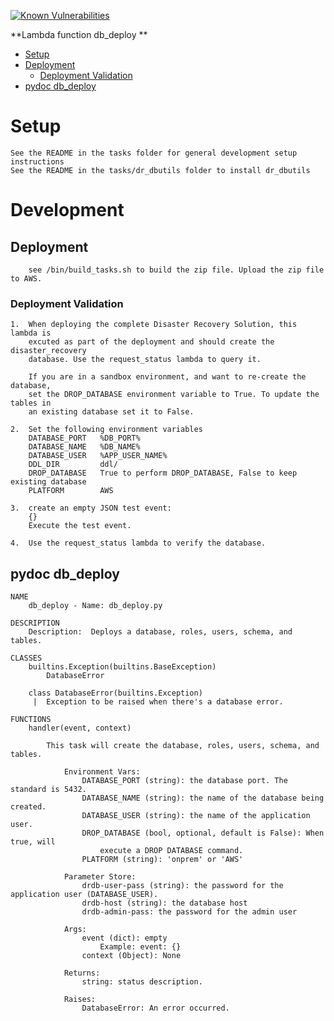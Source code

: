 [![Known Vulnerabilities](https://snyk.io/test/github/nasa/cumulus-orca/badge.svg?targetFile=tasks/db_deploy/requirements.txt)](https://snyk.io/test/github/nasa/cumulus-orca?targetFile=tasks/db_deploy/requirements.txt)

**Lambda function db_deploy **

- [Setup](#setup)
- [Deployment](#deployment)
  * [Deployment Validation](#deployment-validation)
- [pydoc db_deploy](#pydoc)

<a name="setup"></a>
# Setup
    See the README in the tasks folder for general development setup instructions
    See the README in the tasks/dr_dbutils folder to install dr_dbutils

# Development

<a name="deployment"></a>
## Deployment
```
    see /bin/build_tasks.sh to build the zip file. Upload the zip file to AWS.
```
<a name="deployment-validation"></a>
### Deployment Validation
```
1.  When deploying the complete Disaster Recovery Solution, this lambda is 
    excuted as part of the deployment and should create the disaster_recovery
    database. Use the request_status lambda to query it.
    
    If you are in a sandbox environment, and want to re-create the database,
    set the DROP_DATABASE environment variable to True. To update the tables in 
    an existing database set it to False.

2.  Set the following environment variables
    DATABASE_PORT   %DB_PORT%
    DATABASE_NAME   %DB_NAME%
    DATABASE_USER   %APP_USER_NAME%
    DDL_DIR         ddl/
    DROP_DATABASE   True to perform DROP_DATABASE, False to keep existing database
    PLATFORM        AWS 

3.  create an empty JSON test event:
    {}
    Execute the test event.

4.  Use the request_status lambda to verify the database.
```
<a name="pydoc"></a>
## pydoc db_deploy
```
NAME
    db_deploy - Name: db_deploy.py

DESCRIPTION
    Description:  Deploys a database, roles, users, schema, and tables.

CLASSES
    builtins.Exception(builtins.BaseException)
        DatabaseError

    class DatabaseError(builtins.Exception)
     |  Exception to be raised when there's a database error.

FUNCTIONS
    handler(event, context)
    
        This task will create the database, roles, users, schema, and tables.

            Environment Vars:
                DATABASE_PORT (string): the database port. The standard is 5432.
                DATABASE_NAME (string): the name of the database being created.
                DATABASE_USER (string): the name of the application user.
                DROP_DATABASE (bool, optional, default is False): When true, will
                    execute a DROP DATABASE command.
                PLATFORM (string): 'onprem' or 'AWS'

            Parameter Store:
                drdb-user-pass (string): the password for the application user (DATABASE_USER).
                drdb-host (string): the database host
                drdb-admin-pass: the password for the admin user

            Args:
                event (dict): empty
                    Example: event: {}
                context (Object): None

            Returns:
                string: status description.

            Raises:
                DatabaseError: An error occurred.
```
